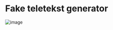 # Fake teletekst generator

![image](https://user-images.githubusercontent.com/37410843/183726317-23f9fb53-b7d2-4ee7-9d09-19ce167ea6a1.png)
